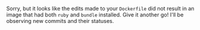 Sorry, but it looks like the edits made to your `Dockerfile` did not result in an image that had both `ruby` and `bundle` installed. Give it another go! I'll be observing new commits and their statuses.
